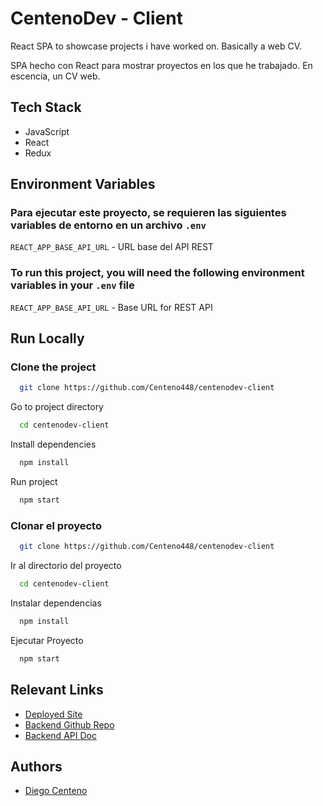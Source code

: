 # CentenoDev - Client

React SPA to showcase projects i have worked on. Basically a web CV.

SPA hecho con React para mostrar proyectos en los que he trabajado. En escencia, un CV web.

## Tech Stack

- JavaScript
- React
- Redux

## Environment Variables

### Para ejecutar este proyecto, se requieren las siguientes variables de entorno en un archivo `.env`

`REACT_APP_BASE_API_URL` - URL base del API REST

### To run this project, you will need the following environment variables in your `.env` file

`REACT_APP_BASE_API_URL` - Base URL for REST API

## Run Locally

### Clone the project

```bash
  git clone https://github.com/Centeno448/centenodev-client
```

Go to project directory

```bash
  cd centenodev-client
```

Install dependencies

```bash
  npm install
```

Run project

```bash
  npm start
```

### Clonar el proyecto

```bash
  git clone https://github.com/Centeno448/centenodev-client
```

Ir al directorio del proyecto

```bash
  cd centenodev-client
```

Instalar dependencias

```bash
  npm install
```

Ejecutar Proyecto

```bash
  npm start
```

## Relevant Links

- [Deployed Site](https://centenodev.me/)
- [Backend Github Repo](https://github.com/Centeno448/centenodev-rest-api)
- [Backend API Doc](https://api.centenodev.me/index.html)

## Authors

- [Diego Centeno](https://github.com/Centeno448)
